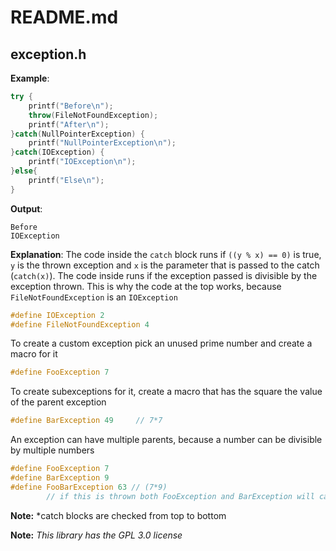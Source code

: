 # README.md

## exception.h
**Example**:
```c++
try {
    printf("Before\n");
    throw(FileNotFoundException);
    printf("After\n");
}catch(NullPointerException) {
    printf("NullPointerException\n");
}catch(IOException) {
    printf("IOException\n");
}else{
    printf("Else\n");
}
```
**Output**:
``` 
Before
IOException
```
**Explanation**: 
The code inside the `catch` block runs if `((y % x) == 0)` is true, `y` is the thrown exception and `x` is the parameter that is passed to the catch (`catch(x)`).
The code inside runs if the exception passed is divisible by the exception thrown. This is why the code at the top works, because `FileNotFoundException` is an `IOException`
```c
#define IOException 2           
#define FileNotFoundException 4
```
To create a custom exception pick an unused prime number and create a macro for it
```c
#define FooException 7
```
To create subexceptions for it, create a macro that has the square the value of the parent exception
```c
#define BarException 49     // 7*7
```
An exception can have multiple parents, because a number can be divisible by multiple numbers
```c
#define FooException 7
#define BarException 9
#define FooBarException 63 // (7*9) 
        // if this is thrown both FooException and BarException will catch it
```
**Note:** *catch blocks are checked from top to bottom

**Note:** *This library has the GPL 3.0 license*
